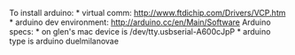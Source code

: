 To install arduino:
    * virtual comm: http://www.ftdichip.com/Drivers/VCP.htm
    * arduino dev environment: http://arduino.cc/en/Main/Software
Arduino specs:
    * on glen's mac device is /dev/tty.usbserial-A600cJpP
    * arduino type is arduino duelmilanovae
